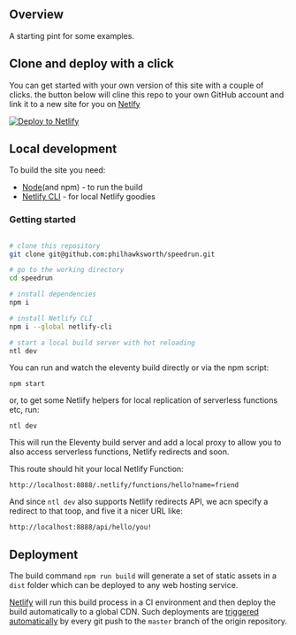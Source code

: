 ## Overview

A starting pint for some examples.

## Clone and deploy with a click

You can get started with your own version of this site with a couple of clicks. the button below will cline this repo to your own GitHub account and link it to a new site for you on [Netlfy](https://www.netlify.com?utm_source=github&utm_medium=general-support-pnh&utm_campaign=devex)


[![Deploy to Netlify](https://www.netlify.com/img/deploy/button.svg)](https://app.netlify.com/start/deploy?repository=https://github.com/philhawksworth/speedru&utm_source=github&utm_medium=general-support-pnh&utm_campaign=devex)


## Local development

To build the site you need:

- [Node](https://nodejs.org)(and npm) - to run the build
- [Netlify CLI](https://docs.netlify.com/cli/get-started/?utm_source=github&utm_medium=general-support-pnh&utm_campaign=devex) - for local Netlify goodies



### Getting started

```bash

# clone this repository
git clone git@github.com:philhawksworth/speedrun.git

# go to the working directory
cd speedrun

# install dependencies
npm i

# install Netlify CLI
npm i --global netlify-cli

# start a local build server with hot reloading
ntl dev
```

You can run and watch the eleventy build directly or via the npm script:

```
npm start
```

or, to get some Netlify helpers for local replication of serverless functions etc, run:
```
ntl dev
```

This will run the Eleventy build server and add a local proxy to allow you to also access serverless functions, Netlify redirects and soon.

This route should hit your local Netlify Function:

`http://localhost:8888/.netlify/functions/hello?name=friend`

And since `ntl dev` also supports Netlify redirects API, we acn specify a redirect to that toop, and five it a nicer URL like:

`http://localhost:8888/api/hello/you!`


## Deployment

The build command `npm run build` will generate a set of static assets in a `dist` folder which can be deployed to any web hosting service.

[Netlify](http://www.netlify.com?utm_source=github&utm_medium=general-support-pnh&utm_campaign=devex) will run this build process in a CI environment and then deploy the build automatically to a global CDN. Such deployments are [triggered automatically](https://www.netlify.com/docs/continuous-deployment/?utm_source=github&utm_medium=general-support-pnh&utm_campaign=devex) by every git push to the `master` branch of the origin repository.


